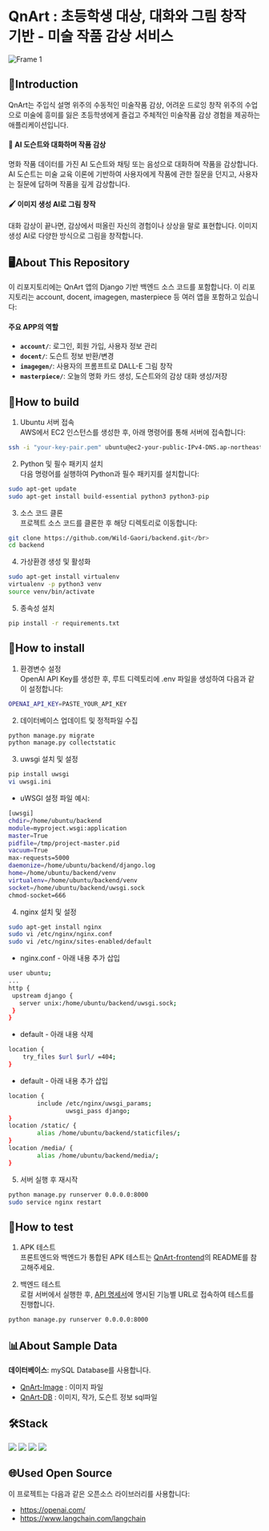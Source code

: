 # QnArt : 초등학생 대상, 대화와 그림 창작 기반 - 미술 작품 감상 서비스

![Frame 1](https://github.com/user-attachments/assets/e1113e6f-f32e-497d-a8f5-620144925e95)

## 🎨Introduction

QnArt는 주입식 설명 위주의 수동적인 미술작품 감상, 어려운 드로잉 창작 위주의 수업으로 미술에 흥미를 잃은 초등학생에게 즐겁고 주체적인 미술작품 감상 경험을 제공하는 애플리케이션입니다.<br>

#### 💬 AI 도슨트와 대화하며 작품 감상

명화 작품 데이터를 가진 AI 도슨트와 채팅 또는 음성으로 대화하며 작품을 감상합니다. AI 도슨트는 미술 교육 이론에 기반하여 사용자에게 작품에 관한 질문을 던지고, 사용자는 질문에 답하며 작품을 깊게 감상합니다.

#### 🖌️ 이미지 생성 AI로 그림 창작

대화 감상이 끝나면, 감상에서 떠올린 자신의 경험이나 상상을 말로 표현합니다. 이미지 생성 AI로 다양한 방식으로 그림을 창작합니다.

## 🖥️About This Repository

이 리포지토리에는 QnArt 앱의 Django 기반 백엔드 소스 코드를 포함합니다. 이 리포지토리는 account, docent, imagegen, masterpiece 등 여러 앱을 포함하고 있습니다:

#### 주요 APP의 역할

- **`account/`**: 로그인, 회원 가입, 사용자 정보 관리
- **`docent/`**: 도슨트 정보 반환/변경
- **`imagegen/`**: 사용자의 프롬프트로 DALL-E 그림 창작
- **`masterpiece/`**: 오늘의 명화 카드 생성, 도슨트와의 감상 대화 생성/저장

## 🔨How to build

1. Ubuntu 서버 접속</br>
AWS에서 EC2 인스턴스를 생성한 후, 아래 명령어를 통해 서버에 접속합니다:

```bash
ssh -i "your-key-pair.pem" ubuntu@ec2-your-public-IPv4-DNS.ap-northeast-2.compute.amazonaws.com
```

2. Python 및 필수 패키지 설치</br>
다음 명령어를 실행하여 Python과 필수 패키지를 설치합니다:

```bash
sudo apt-get update
sudo apt-get install build-essential python3 python3-pip
```

3. 소스 코드 클론</br>
프로젝트 소스 코드를 클론한 후 해당 디렉토리로 이동합니다:

```bash
git clone https://github.com/Wild-Gaori/backend.git</br>
cd backend
```

4. 가상환경 생성 및 활성화</br>

```bash
sudo apt-get install virtualenv
virtualenv -p python3 venv
source venv/bin/activate
```

5. 종속성 설치</br>

```bash
pip install -r requirements.txt
```

## 🤖How to install

1. 환경변수 설정 </br>
OpenAI API Key를 생성한 후, 루트 디렉토리에 .env 파일을 생성하여 다음과 같이 설정합니다:

```bash
OPENAI_API_KEY=PASTE_YOUR_API_KEY
```

2. 데이터베이스 업데이트 및 정적파일 수집

```bash
python manage.py migrate
python manage.py collectstatic
```

3. uwsgi 설치 및 설정</br>

```bash
pip install uwsgi
vi uwsgi.ini
```
- uWSGI 설정 파일 예시:
```bash
[uwsgi]
chdir=/home/ubuntu/backend
module=myproject.wsgi:application
master=True
pidfile=/tmp/project-master.pid
vacuum=True
max-requests=5000
daemonize=/home/ubuntu/backend/django.log
home=/home/ubuntu/backend/venv
virtualenv=/home/ubuntu/backend/venv
socket=/home/ubuntu/backend/uwsgi.sock
chmod-socket=666
```

4. nginx 설치 및 설정

```bash
sudo apt-get install nginx
sudo vi /etc/nginx/nginx.conf
sudo vi /etc/nginx/sites-enabled/default
```
- nginx.conf - 아래 내용 추가 삽입
```bash
user ubuntu;
...
http {
 upstream django {
   server unix:/home/ubuntu/backend/uwsgi.sock;       
 }
}
```
- default - 아래 내용 삭제
```bash
location {
    try_files $url $url/ =404;
}
```
- default - 아래 내용 추가 삽입
```bash
location {
        include /etc/nginx/uwsgi_params;
                uwsgi_pass django;
}
location /static/ {
        alias /home/ubuntu/backend/staticfiles/;
}
location /media/ {
        alias /home/ubuntu/backend/media/;
}
```

5. 서버 실행 후 재시작

```bash
python manage.py runserver 0.0.0.0:8000
sudo service nginx restart
```

## 📜How to test

1. APK 테스트</br>
프론트엔드와 백엔드가 통합된 APK 테스트는 [QnArt-frontend](https://github.com/Wild-Gaori/frontend)의 README를 참고해주세요.
    
2. 백엔드 테스트 </br>
로컬 서버에서 실행한 후, [API 명세서](https://hushed-sardine-663.notion.site/951413190ccb4976a5d74707ea56c233?v=48fdce11fcc94a1b8af216018b539e62)에 명시된 기능별 URL로 접속하여 테스트를 진행합니다.
```bash
python manage.py runserver 0.0.0.0:8000
```

## 📊About Sample Data

**데이터베이스**: mySQL Database를 사용합니다. 
- [QnArt-Image](https://github.com/Wild-Gaori/Image) : 이미지 파일
- [QnArt-DB](https://github.com/Wild-Gaori/DB) : 이미지, 작가, 도슨트 정보 sql파일

## 🛠️Stack
<img src="https://img.shields.io/badge/python-3776AB?style=for-the-badge&logo=python&logoColor=white">
<img src="https://img.shields.io/badge/django-092E20?style=for-the-badge&logo=django&logoColor=white">
<img src="https://img.shields.io/badge/amazonaws-232F3E?style=for-the-badge&logo=amazonaws&logoColor=white">
<img src="https://img.shields.io/badge/MySQL-4479A1?style=flat-square&logo=MySQL&logoColor=white"/></a> &nbsp

## 🌐Used Open Source
이 프로젝트는 다음과 같은 오픈소스 라이브러리를 사용합니다:
- https://openai.com/
- https://www.langchain.com/langchain
